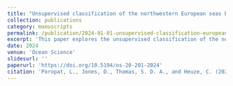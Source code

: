 ```yaml
---
title: "Unsupervised classification of the northwestern European seas based on satellite altimetry data"
collection: publications
category: manuscripts
permalink: /publication/2024-01-01-unsupervised-classification-european-seas
excerpt: 'This paper explores the unsupervised classification of the northwestern European seas using satellite altimetry data.'
date: 2024
venue: 'Ocean Science'
slidesurl: ''
paperurl: 'https://doi.org/10.5194/os-20-201-2024'
citation: 'Poropat, L., Jones, D., Thomas, S. D. A., and Heuze, C. (2024). "Unsupervised classification of the northwestern European seas based on satellite altimetry data." <i>Ocean Science</i>, 20, 201-215. \href{https://doi.org/10.5194/os-20-201-2024}{https://doi.org/10.5194/os-20-201-2024}'
---
```

